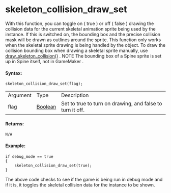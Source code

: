# skeleton_collision_draw_set

With this function, you can toggle on ( true ) or off ( false ) drawing
the collision data for the current skeletal animation sprite being used
by the instance. If this is switched on, the bounding box and the
precise collision mask will be drawn as outlines around the sprite. This
function only works when the skeletal sprite drawing is being handled by
the object. To draw the collision bounding box when drawing a skeletal
sprite manually, use
[draw_skeleton_collision()](draw_skeleton_collision) . NOTE The
bounding box of a Spine sprite is set up in Spine itself, not in
GameMaker .

#### Syntax:

``` gml
skeleton_collision_draw_set(flag);
```

|          |                                                                                  |                                                               |
|----------|----------------------------------------------------------------------------------|---------------------------------------------------------------|
| Argument | Type                                                                             | Description                                                   |
| flag     |  [Boolean](../../../../../../../GameMaker_Language/GML_Overview/Data_Types)  | Set to true to turn on drawing, and false to turn it off.     |

#### Returns:

``` gml
N/A
```

#### Example:

``` gml
if debug_mode == true
{
    skeleton_collision_draw_set(true);
}
```

The above code checks to see if the game is being run in debug mode and
if it is, it toggles the skeletal collision data for the instance to be
shown.
